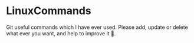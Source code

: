 # LinuxCommands
Git useful commands which I have ever used. Please add, update or delete what ever you want, and help to improve it :punch:.
